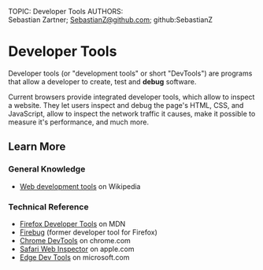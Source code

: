 TOPIC: Developer Tools
AUTHORS: Sebastian Zartner; SebastianZ@github.com; github:SebastianZ

# Developer Tools

Developer tools (or "development tools" or short "DevTools") are programs that allow a developer to
create, test and **debug** software.

Current browsers provide integrated developer tools, which allow to inspect a website.
They let users inspect and debug the page's HTML, CSS, and JavaScript, allow to inspect the network
traffic it causes, make it possible to measure it's performance, and much more.

## Learn More

### General Knowledge

- [Web development tools](https://en.wikipedia.org/wiki/Web%20development%20tools) on Wikipedia

### Technical Reference

- [Firefox Developer Tools](https://wiki.developer.mozilla.org/en-US/docs/Tools) on MDN
- [Firebug](https://getfirebug.com/) (former developer tool for Firefox)
- [Chrome DevTools](https://developer.chrome.com/devtools) on chrome.com
- [Safari Web Inspector](https://developer.apple.com/library/content/documentation/AppleApplications/Conceptual/Safari_Developer_Guide/Introduction/Introduction.html#//apple_ref/doc/uid/TP40007874-CH1-SW1)
on apple.com
- [Edge Dev Tools](https://docs.microsoft.com/en-us/microsoft-edge/f12-devtools-guide) on microsoft.com
